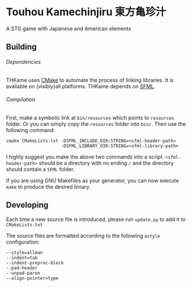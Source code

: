 # Touhou Kamechinjiru 東方亀珍汁

A STG game with Japanese and American elements

## Building

###### Dependencies
THKame uses [CMake](https://cmake.org/) to automate the process of linking libraries. It is avaliable on (visibly)all platforms.
THKame depends on [SFML](https://github.com/SFML/SFML).

###### Compilation
First, make a symbolic link at `bin/resources` which points to `resources` folder. Or you can simply copy the `resources` folder into `bin/`. Then use the following command:
```
cmake CMakeLists.txt -DSFML_INCLUDE_DIR:STRING=<sfml-header-path>
                     -DSFML_LIBRARY_DIR:STRING=<sfml-library-path>
```
I highly suggest you make the above two commands into a script. `<sfml-header-path>` should be a directory with no ending `/` and the directory should contain a `SFML` folder.

If you are using GNU Makefiles as your generator, you can now execute `make` to produce the desired binary.

## Developing

Each time a new source file is introduced, please run `update.py` to add it to `CMakeLists.txt`

The source files are formatted according to the following `astyle` configuration:
```
--style=allman
--indent=tab
--indent-preproc-block
--pad-header
--unpad-paren
--align-pointer=type	
```
